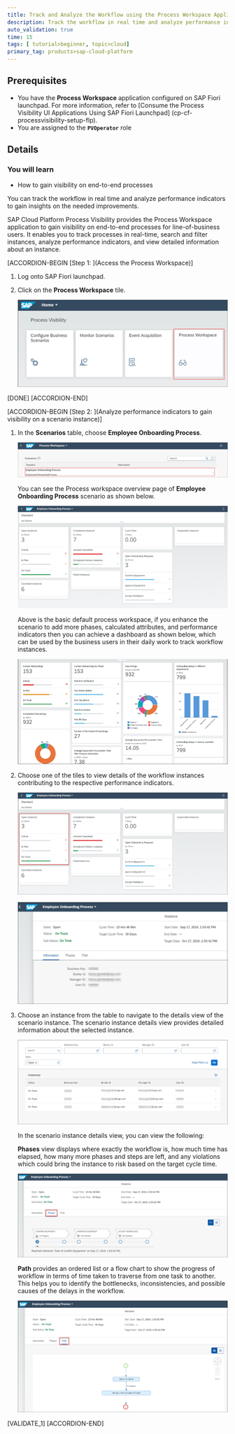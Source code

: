 ```yaml
---
title: Track and Analyze the Workflow using the Process Workspace Application
description: Track the workflow in real time and analyze performance indicators to gain insights on the needed improvements.
auto_validation: true
time: 15
tags: [ tutorial>beginner, topic>cloud]
primary_tag: products>sap-cloud-platform
---
```


## Prerequisites
 - You have the **Process Workspace** application configured on SAP Fiori launchpad. For more information, refer to [Consume the Process Visibility UI Applications Using SAP Fiori Launchpad] (cp-cf-processvisibility-setup-flp).
 - You are assigned to the **`PVOperator`** role

## Details

### You will learn
  - How to gain visibility on end-to-end processes

You can track the workflow in real time and analyze performance indicators to gain insights on the needed improvements.

SAP Cloud Platform Process Visibility provides the Process Workspace application to gain visibility on end-to-end processes for line-of-business users. It enables you to track processes in real-time, search and filter instances, analyze performance indicators, and view detailed information about an instance.

[ACCORDION-BEGIN [Step 1: ](Access the Process Workspace)]

1.	Log onto SAP Fiori launchpad.

2.	Click on the **Process Workspace** tile.

    ![Process Workspace tile](PW-Tile.png)

[DONE]
[ACCORDION-END]

[ACCORDION-BEGIN [Step 2: ](Analyze performance indicators to gain visibility on a scenario instance)]

1.	In the **Scenarios** table, choose **Employee Onboarding Process**.

    ![Scenario](Scenario-Table.png)

      You can see the Process workspace overview page of **Employee Onboarding Process** scenario as shown below.

      ![Scenario overview page](overview.png)

      Above is the basic default process workspace, if you enhance the scenario to add  more phases, calculated attributes, and performance indicators then you can achieve a dashboard as shown below, which can be used by the business users in their daily work to track workflow instances.

      ![Enhanced overview page](Enhanced-Workspace.png)

2. Choose one of the tiles to view details of the workflow instances contributing to the respective performance indicators.

    ![Scenario Ontrack page](overview-Ontrack.png)

    
    ![Instances view](instance-details-view.png)

3. Choose an instance from the table to navigate to the details view of the scenario instance. The scenario instance details view provides detailed information about the selected instance.

    ![Performance indicator view](PPI.png)

    In the scenario instance details view, you can view the following:

    **Phases** view displays where exactly the workflow is, how much time has elapsed, how many more phases and steps are left, and any violations which could bring the instance to risk based on the target cycle time.

    ![Phases](Phases.png)

    **Path** provides an ordered list or a flow chart to show the progress of workflow in terms of time taken to traverse from one task to another. This helps you to identify the bottlenecks, inconsistencies, and possible causes of the delays in the workflow.

    ![Path](Path.png)

[VALIDATE_1]
[ACCORDION-END]
